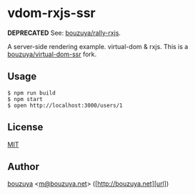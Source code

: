# vdom-rxjs-ssr

**DEPRECATED** See: [bouzuya/rally-rxjs][].

A server-side rendering example. virtual-dom & rxjs. This is a [bouzuya/virtual-dom-ssr][] fork.

[bouzuya/rally-rxjs]: https://github.com/bouzuya/rally-rxjs

## Usage

```
$ npm run build
$ npm start
$ open http://localhost:3000/users/1
```

## License

[MIT](LICENSE)

## Author

[bouzuya][user] &lt;[m@bouzuya.net][email]&gt; ([http://bouzuya.net][url])

[user]: https://github.com/bouzuya
[email]: mailto:m@bouzuya.net
[url]: http://bouzuya.net
[bouzuya/virtual-dom-ssr]: https://github.com/bouzuya/virtual-dom-ssr
